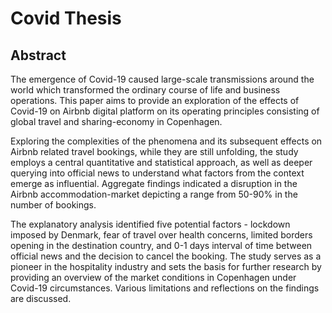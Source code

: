 # Covid Thesis

## Abstract

The emergence of Covid-19 caused large-scale transmissions around the world which transformed
the ordinary course of life and business operations. This paper aims to provide an
exploration of the effects of Covid-19 on Airbnb digital platform on its operating principles
consisting of global travel and sharing-economy in Copenhagen. 

Exploring the complexities of the phenomena and its subsequent effects on Airbnb related travel bookings, while they
are still unfolding, the study employs a central quantitative and statistical approach, as well
as deeper querying into official news to understand what factors from the context emerge as
influential. Aggregate findings indicated a disruption in the Airbnb accommodation-market
depicting a range from 50-90% in the number of bookings. 

The explanatory analysis identified five potential factors - lockdown imposed by Denmark, fear of travel over health
concerns, limited borders opening in the destination country, and 0-1 days interval of time
between official news and the decision to cancel the booking. The study serves as a pioneer
in the hospitality industry and sets the basis for further research by providing an overview of
the market conditions in Copenhagen under Covid-19 circumstances. Various limitations and
reflections on the findings are discussed.
